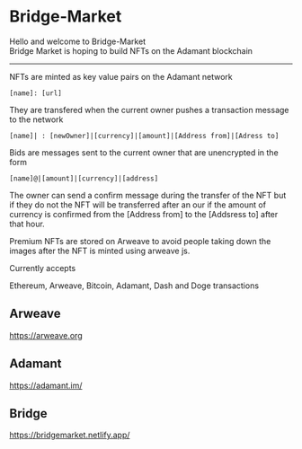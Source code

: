 # Bridge-Market
Hello and welcome to Bridge-Market<br>
Bridge Market is hoping to build NFTs on the Adamant blockchain
<hr>

NFTs are minted as key value pairs on the Adamant network
```
[name]: [url]
```


They are transfered when the current owner pushes a transaction message to the network


```
[name]| : [newOwner]|[currency]|[amount]|[Address from]|[Adress to]
```



Bids are messages sent to the current owner that are unencrypted in the form


```
[name]@|[amount]|[currency]|[address]
```


The owner can send a confirm message during the transfer of the NFT but if they do not the NFT will be transferred after an our if the amount of currency is confirmed from the [Address from] to the [Addsress to] after that hour.

Premium NFTs are stored on Arweave to avoid people taking down the images after the NFT is minted using arweave js.

Currently accepts

Ethereum, Arweave, Bitcoin, Adamant, Dash and Doge transactions

## Arweave

https://arweave.org

## Adamant

https://adamant.im/

## Bridge

https://bridgemarket.netlify.app/
